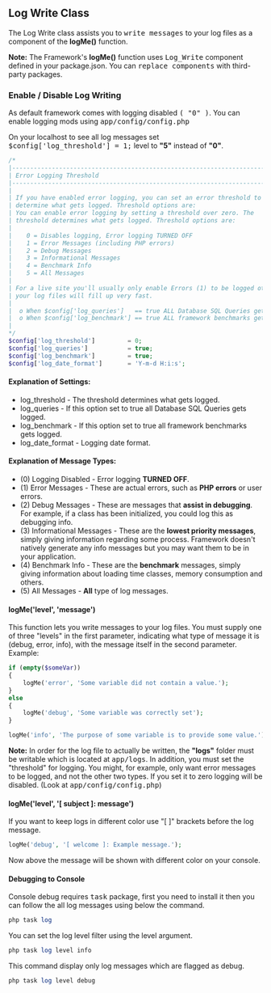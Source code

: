 ## Log Write Class

The Log Write class assists you to <kbd>write messages</kbd> to your log files as a component of the <b>logMe()</b> function.

**Note:** The Framework's <b>logMe()</b> function uses <kbd>Log_Write</kbd> component defined in your package.json. You can <kbd>replace components</kbd> with third-party packages.

### Enable / Disable Log Writing

As default framework comes with logging disabled <kbd>( "0" )</kbd>. You can enable logging mods using <kbd>app/config/config.php</kbd>

On your localhost to see all log messages set <kbd>$config['log_threshold'] = 1;</kbd> level to <b>"5"</b> instead of <b>"0"</b>.

```php
/*
|--------------------------------------------------------------------------
| Error Logging Threshold
|--------------------------------------------------------------------------
|
| If you have enabled error logging, you can set an error threshold to 
| determine what gets logged. Threshold options are:
| You can enable error logging by setting a threshold over zero. The
| threshold determines what gets logged. Threshold options are:
|
|    0 = Disables logging, Error logging TURNED OFF
|    1 = Error Messages (including PHP errors)
|    2 = Debug Messages
|    3 = Informational Messages
|    4 = Benchmark Info
|    5 = All Messages
|
| For a live site you'll usually only enable Errors (1) to be logged otherwise
| your log files will fill up very fast.
|
|  o When $config['log_queries']   == true ALL Database SQL Queries gets logged.
|  o When $config['log_benchmark'] == true ALL framework benchmarks gets logged.
|
*/
$config['log_threshold']         = 0;
$config['log_queries']           = true;
$config['log_benchmark']         = true;
$config['log_date_format']       = 'Y-m-d H:i:s';
```
#### Explanation of Settings:

* log_threshold - The threshold determines what gets logged.
* log_queries - If this option set to true all Database SQL Queries gets logged.
* log_benchmark - If this option set to true all framework benchmarks gets logged.
* log_date_format - Logging date format.

#### Explanation of Message Types:

* (0) Logging Disabled - Error logging <b>TURNED OFF</b>.
* (1) Error Messages - These are actual errors, such as <b>PHP errors</b> or user errors.
* (2) Debug Messages - These are messages that <b>assist in debugging</b>. For example, if a class has been initialized, you could log this as debugging info.
* (3) Informational Messages - These are the <b>lowest priority messages</b>, simply giving information regarding some process. Framework doesn't natively generate any info messages but you may want them to be in your application.
* (4) Benchmark Info - These are the <b>benchmark</b> messages, simply giving information about loading time classes, memory consumption and others.
* (5) All Messages  - <b>All</b> type of log messages.

#### logMe('level', 'message')

This function lets you write messages to your log files. You must supply one of three "levels" in the first parameter, indicating what type of message it is (debug, error, info), with the message itself in the second parameter. Example:

```php
if (empty($someVar))
{
    logMe('error', 'Some variable did not contain a value.');
}
else
{
    logMe('debug', 'Some variable was correctly set');
}

logMe('info', 'The purpose of some variable is to provide some value.');
```

**Note:** In order for the log file to actually be written, the <b>"logs"</b> folder must be writable which is located at <kbd>app/logs</kbd>. In addition, you must set the "threshold" for logging. You might, for example, only want error messages to be logged, and not the other two types. If you set it to zero logging will be disabled. (Look at <kbd>app/config/config.php</kbd>)

#### logMe('level', '[ subject ]: message')

If you want to keep logs in different color use "[ ]" brackets before the log message.

```php
logMe('debug', '[ welcome ]: Example message.');
```

Now above the message will be shown with different color on your console.

#### Debugging to Console

Console debug requires <kbd>task</kbd> package, first you need to install it then you can follow the all log messages using below the command.

```php
php task log
```
You can set the log level filter using the level argument.

```php
php task log level info
```

This command display only log messages which are flagged as debug.

```php
php task log level debug
```